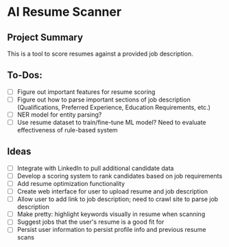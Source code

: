 # AI Resume Scanner

## Project Summary
This is a tool to score resumes against a provided job description. 

## To-Dos:
- [ ] Figure out important features for resume scoring
- [ ] Figure out how to parse important sections of job description (Qualifications, Preferred Experience, Education Requirements, etc.)
- [ ] NER model for entity parsing?
- [ ] Use resume dataset to train/fine-tune ML model? Need to evaluate effectiveness of rule-based system

## Ideas
- [ ] Integrate with LinkedIn to pull additional candidate data
- [ ] Develop a scoring system to rank candidates based on job requirements
- [ ] Add resume optimization functionality
- [ ] Create web interface for user to upload resume and job description
- [ ] Allow user to add link to job description; need to crawl site to parse job description
- [ ] Make pretty: highlight keywords visually in resume when scanning
- [ ] Suggest jobs that the user's resume is a good fit for
- [ ] Persist user information to persist profile info and previous resume scans